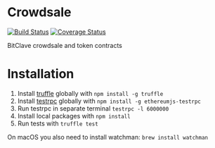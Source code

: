 # Crowdsale

[![Build Status](https://travis-ci.org/bitclave/crowdsale.svg?branch=master)](https://travis-ci.org/bitclave/crowdsale)
[![Coverage Status](https://coveralls.io/repos/github/bitclave/crowdsale/badge.svg)](https://coveralls.io/github/bitclave/crowdsale)

BitClave crowdsale and token contracts

# Installation

1. Install [truffle](http://truffleframework.com) globally with `npm install -g truffle`
2. Install [testrpc](https://github.com/ethereumjs/testrpc) globally with `npm install -g ethereumjs-testrpc`
3. Run testrpc in separate terminal `testrpc -l 6000000`
4. Install local packages with `npm install`
5. Run tests with `truffle test`

On macOS you also need to install watchman: `brew install watchman`
